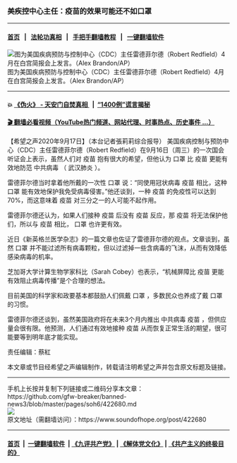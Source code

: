 ### 美疾控中心主任：疫苗的效果可能还不如口罩
------------------------

#### [首页](https://github.com/gfw-breaker/banned-news3/blob/master/README.md) &nbsp;&nbsp;|&nbsp;&nbsp; [法轮功真相](https://github.com/begood0513/basic/blob/master/README.md)  &nbsp;&nbsp;|&nbsp;&nbsp; [手把手翻墙教程](https://github.com/gfw-breaker/guides/wiki)  &nbsp;&nbsp;|&nbsp;&nbsp; [一键翻墙软件](https://github.com/gfw-breaker/nogfw/blob/master/README.md)  



<div><img alt="图为美国疾病预防与控制中心（CDC）主任雷德菲尔德（Robert Redfield）4月在白宫简报会上发言。（Alex Brandon/AP）" src="https://img.soundofhope.org/2020-09/9-17-1-1-1-1600335418561.jpg"/>
<br/><figcaption class="caption">
 图为美国疾病预防与控制中心（CDC）主任雷德菲尔德（Robert Redfield）4月在白宫简报会上发言。（Alex Brandon/AP）
</figcaption></div><hr/>

#### 💥 [《伪火》 - 天安门自焚真相 ](http://158.247.195.190:10000/videos/blog/weihuo.html)&nbsp; |&nbsp; [“1400例”谎言揭秘  ](http://158.247.195.190:10000/videos/blog/jiexi1400.html)

#### [ 🎬  翻墙必看视频（YouTube热门频道、网站代理、时事热点、历史事件 ...）](https://github.com/gfw-breaker/links/blob/master/banned.md)

<div><div class="Content__Wrapper sc-1bvya0-0 grZQxZ">
 <p class="meta-top">
  <span class="meta">
   【希望之声2020年9月17日】（本台记者張莉莉综合报导）
  </span>
  美国疾病控制与预防中心（CDC）主任雷德菲尔德（Robert Redfield）在9月16日（周三）的一次国会听证会上表示，虽然人们对
  <ok href="/term/19628">
   疫苗
  </ok>
  抱有很大的希望，但他认为
  <ok href="/term/15963">
   口罩
  </ok>
  比
  <ok href="/term/19628">
   疫苗
  </ok>
  更能有效地防范
  <ok href="/term/248971">
   中共病毒
  </ok>
  （
  <ok href="/term/212667">
   武汉肺炎
  </ok>
  ）。
 </p>
 <p>
  雷德菲尔德当时拿着他所戴的一次性
  <ok href="/term/15963">
   口罩
  </ok>
  说：“同使用冠状病毒
  <ok href="/term/19628">
   疫苗
  </ok>
  相比，这种
  <ok href="/term/15963">
   口罩
  </ok>
  能有效地保护我免受病毒侵害。”他还谈到，一种
  <ok href="/term/19628">
   疫苗
  </ok>
  的免疫性可以达到70%，而这意味着
  <ok href="/term/19628">
   疫苗
  </ok>
  对三分之一的人可能不起作用。
 </p>
 <div class="AD_Embed__Wrap-sc-1xslmin-0 igMuqX module desktop">
  <div>
  </div>
 </div>
 <p>
  雷德菲尔德还认为，如果人们接种
  <ok href="/term/19628">
   疫苗
  </ok>
  后没有
  <ok href="/term/19628">
   疫苗
  </ok>
  反应，那
  <ok href="/term/19628">
   疫苗
  </ok>
  将无法保护他们，所以与
  <ok href="/term/19628">
   疫苗
  </ok>
  相比，
  <ok href="/term/15963">
   口罩
  </ok>
  也许更有效。
 </p>
 <p>
  近日《新英格兰医学杂志》的一篇文章也佐证了雷德菲尔德的观点。文章谈到，虽然
  <ok href="/term/15963">
   口罩
  </ok>
  并不能过滤所有病毒颗粒，但以过滤掉一些含病毒的飞沫，从而有效降低感染病毒的机率。
 </p>
 <p>
  芝加哥大学计算生物学家科比（Sarah Cobey）也表示，“机械屏障比
  <ok href="/term/19628">
   疫苗
  </ok>
  更能有效阻止病毒传播”是个合理的想法。
 </p>
 <p>
  目前美国的科学家和政要基本都鼓励人们佩戴
  <ok href="/term/15963">
   口罩
  </ok>
  ，多数民众也养成了戴
  <ok href="/term/15963">
   口罩
  </ok>
  的习惯。
 </p>
 <p>
  雷德菲尔德还谈到，虽然美国政府将在未来3个月内推出
  <ok href="/term/248971">
   中共病毒
  </ok>
  <ok href="/term/19628">
   疫苗
  </ok>
  ，但供应量会很有限。他预测，人们通过有效地接种
  <ok href="/term/19628">
   疫苗
  </ok>
  从而恢复正常生活的期望，很可能要等到明年底才能实现。
 </p>
 <p class="meta-btm">
  责任编辑：蔡紅
 </p>
 <p class="meta-btm">
  本文章或节目经希望之声编辑制作，转载请注明希望之声并包含原文标题及链接。
 </p>
</div>
</div>
<hr/>
手机上长按并复制下列链接或二维码分享本文章：<br/>
https://github.com/gfw-breaker/banned-news3/blob/master/pages/soh6/422680.md <br/>
<a href='https://github.com/gfw-breaker/banned-news3/blob/master/pages/soh6/422680.md'><img src='https://github.com/gfw-breaker/banned-news3/blob/master/pages/soh6/422680.md.png'/></a> <br/>
原文地址（需翻墙访问）：https://www.soundofhope.org/post/422680


------------------------
#### [首页](https://github.com/gfw-breaker/banned-news3/blob/master/README.md) &nbsp;|&nbsp; [一键翻墙软件](https://github.com/gfw-breaker/nogfw/blob/master/README.md) &nbsp;| [《九评共产党》](https://github.com/gfw-breaker/9ping.md/blob/master/README.md#九评之一评共产党是什么) | [《解体党文化》](https://github.com/gfw-breaker/jtdwh.md/blob/master/README.md) | [《共产主义的终极目的》](https://github.com/gfw-breaker/gczydzjmd.md/blob/master/README.md)


<img src='http://gfw-breaker.win/banned-news3/pages/soh6/422680.md' width='0px' height='0px'/>